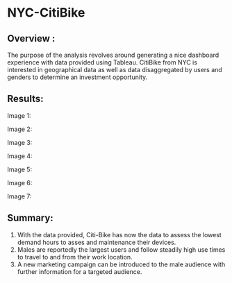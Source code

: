 # NYC-CitiBike

## Overview :

The purpose of the analysis revolves around generating a nice dashboard experience with data provided using Tableau. CitiBike from NYC is interested in geographical data as well as data disaggregated by users and genders to determine an investment opportunity. 

## Results:

Image 1: 

Image 2:

Image 3: 

Image 4: 

Image 5:

Image 6:

Image 7:

## Summary:

1. With the data provided, Citi-Bike has now the data to assess the lowest demand hours to asses and maintenance their devices. 
2. Males are reportedly the largest users and follow steadily high use times to travel to and from their work location.
3. A new marketing campaign can be introduced to the male audience with further information for a targeted audience. 
